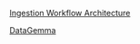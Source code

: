 [Ingestion Workflow Architecture](https://qdrant.tech/documentation/data-ingestion-beginners/)

[DataGemma](https://www.analyticsvidhya.com/blog/2024/09/datagemma/)
